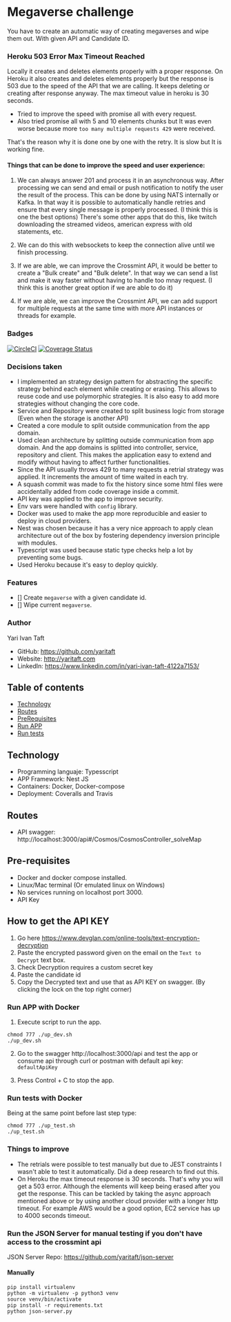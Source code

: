 # Megaverse challenge

You have to create an automatic way of creating megaverses and wipe them out. With given API and Candidate ID.

### Heroku 503 Error Max Timeout Reached

Locally it creates and deletes elements properly with a proper response.
On Heroku it also creates and deletes elements properly but the response is 503 due to the speed of the API that we are calling. It keeps deleting or creating after response anyway. The max timeout value in heroku is 30 seconds.

- Tried to improve the speed with promise all with every request.
- Also tried promise all with 5 and 10 elements chunks but It was even worse because more `too many multiple requests 429` were received.

That's the reason why it is done one by one with the retry. It is slow but It is working fine.

#### Things that can be done to improve the speed and user experience:

1. We can always answer 201 and process it in an asynchronous way. After processing we can send and email or push notification to notify the user the result of the process. This can be done by using NATS internally or Kafka. In that way it is possible to automatically handle retries and ensure that every single message is properly processed.
   (I think this is one the best options)
   There's some other apps that do this, like twitch downloading the streamed videos, american express with old statements, etc.

2. We can do this with websockets to keep the connection alive until we finish processing.

3. If we are able, we can improve the Crossmint API, it would be better to create a "Bulk create" and "Bulk delete". In that way we can send a list and make it way faster without having to handle too mnay request.
   (I think this is another great option if we are able to do it)

4. If we are able, we can improve the Crossmint API, we can add support for multiple requests at the same time with more API instances or threads for example.

### Badges

[![CircleCI](https://dl.circleci.com/status-badge/img/circleci/DVoiAwDzmMcvshPZnm3jCP/ASAErrsAbrCMQahxbmgeyR/tree/master.svg?style=svg)](https://dl.circleci.com/status-badge/redirect/circleci/DVoiAwDzmMcvshPZnm3jCP/ASAErrsAbrCMQahxbmgeyR/tree/master)
[![Coverage Status](https://coveralls.io/repos/github/yaritaft/cosmos-challenge/badge.png?branch=master)](https://coveralls.io/github/yaritaft/cosmos-challenge?branch=master)

### Decisions taken

- I implemented an strategy design pattern for abstracting the specific strategy behind each element while creating or erasing. This allows to reuse code and use polymorphic strategies. It is also easy to add more strategies without changing the core code.
- Service and Repository were created to split business logic from storage (Even when the storage is another API)
- Created a core module to split outside communication from the app domain.
- Used clean architecture by splitting outside communication from app domain. And the app domains is splitted into controller, service, repository and client. This makes the application easy to extend and modify without having to affect further functionalities.
- Since the API usually throws 429 to many requests a retrial strategy was applied. It increments the amount of time waited in each try.
- A squash commit was made to fix the history since some html files were accidentally added from code coverage inside a commit.
- API key was applied to the app to improve security.
- Env vars were handled with `config` library.
- Docker was used to make the app more reproducible and easier to deploy in cloud providers.
- Nest was chosen because it has a very nice approach to apply clean architecture out of the box by fostering dependency inversion principle with modules.
- Typescript was used because static type checks help a lot by preventing some bugs.
- Used Heroku because it's easy to deploy quickly.

### Features

- [] Create `megaverse` with a given candidate id.
- [] Wipe current `megaverse`.

### Author

Yari Ivan Taft

- GitHub: https://github.com/yaritaft
- Website: http://yaritaft.com
- LinkedIn: https://www.linkedin.com/in/yari-ivan-taft-4122a7153/

## Table of contents

- [Technology](#Technology)
- [Routes](#Routes)
- [PreRequisites](#Pre-requisites)
- [Run APP](#Run-APP)
- [Run tests](#Run-tests)

## Technology

- Programming languaje: Typesscript
- APP Framework: Nest JS
- Containers: Docker, Docker-compose
- Deployment: Coveralls and Travis

## Routes

- API swagger: http://localhost:3000/api#/Cosmos/CosmosController_solveMap

## Pre-requisites

- Docker and docker compose installed.
- Linux/Mac terminal (Or emulated linux on Windows)
- No services running on localhost port 3000.
- API Key

## How to get the API KEY

1. Go here https://www.devglan.com/online-tools/text-encryption-decryption
2. Paste the encrypted password given on the email on the `Text to Decrypt` text box.
3. Check Decryption requires a custom secret key
4. Paste the candidate id
5. Copy the Decrypted text and use that as API KEY on swagger. (By clicking the lock on the top right corner)

### Run APP with Docker

1. Execute script to run the app.

```
chmod 777 ./up_dev.sh
./up_dev.sh
```

2. Go to the swagger http://localhost:3000/api and test the app or consume api through curl or postman with default api key: `defaultApiKey`

3. Press Control + C to stop the app.

### Run tests with Docker

Being at the same point before last step type:

```
chmod 777 ./up_test.sh
./up_test.sh
```

### Things to improve

- The retrials were possible to test manually but due to JEST constraints I wasn't able to test it automatically.
  Did a deep research to find out this.
- On Heroku the max timeout response is 30 seconds. That's why you will get a 503 error. Although the elements will keep
  being erased after you get the response. This can be tackled by taking the async approach mentioned above or by using another cloud provider with a longer http timeout. For example AWS would be a good option, EC2 service has up to 4000 seconds timeout.

### Run the JSON Server for manual testing if you don't have access to the crossmint api

JSON Server Repo: https://github.com/yaritaft/json-server

#### Manually

```
pip install virtualenv
python -m virtualenv -p python3 venv
source venv/bin/activate
pip install -r requirements.txt
python json-server.py
```
